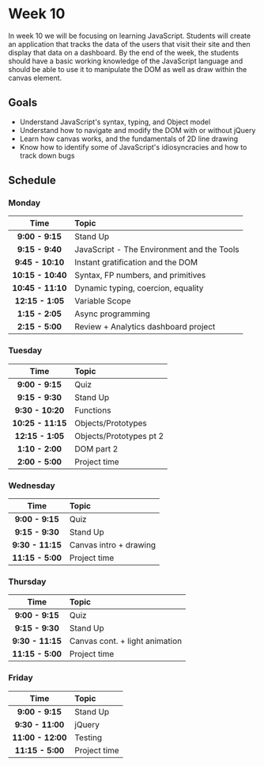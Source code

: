 # Week 10

In week 10 we will be focusing on learning JavaScript. Students will
create an application that tracks the data of the users that visit their
site and then display that data on a dashboard. By the end of the week,
the students should have a basic working knowledge of the JavaScript
language and should be able to use it to manipulate the DOM as well as
draw within the canvas element.

## Goals
- Understand JavaScript's syntax, typing, and Object model
- Understand how to navigate and modify the DOM with or without jQuery
- Learn how canvas works, and the fundamentals of 2D line drawing
- Know how to identify some of JavaScript's idiosyncracies and how to
  track down bugs 


## Schedule
### Monday

| Time              | Topic               |
|:-----------------:|:--------------------|
| **9:00  - 9:15**  | Stand Up            |
| **9:15  - 9:40**  | JavaScript - The Environment and the Tools               |
| **9:45  - 10:10** | Instant gratification and the DOM               |
| **10:15 - 10:40** | Syntax, FP numbers, and primitives              |
| **10:45 - 11:10** | Dynamic typing, coercion, equality                    |
| **12:15 - 1:05**  | Variable Scope      |
| **1:15  - 2:05**  | Async programming           |
| **2:15  - 5:00**  | Review + Analytics dashboard project            |

### Tuesday

| Time              | Topic               |
|:-----------------:|:--------------------|
| **9:00  - 9:15**  | Quiz                |
| **9:15  - 9:30**  | Stand Up            |
| **9:30  - 10:20** | Functions           |
| **10:25 - 11:15** | Objects/Prototypes  |
| **12:15 - 1:05**  | Objects/Prototypes pt 2     |
| **1:10 - 2:00**   | DOM part 2
| **2:00 - 5:00**   | Project time                    |


### Wednesday

| Time              | Topic               |
|:-----------------:|:--------------------|
| **9:00  - 9:15**  | Quiz                |
| **9:15  - 9:30**  | Stand Up            |
| **9:30  - 11:15** | Canvas intro + drawing           |
| **11:15 - 5:00**  | Project time                    |


### Thursday

| Time              | Topic               |
|:-----------------:|:--------------------|
| **9:00  - 9:15**  | Quiz                |
| **9:15  - 9:30**  | Stand Up            |
| **9:30  - 11:15** | Canvas cont. + light animation |
| **11:15 - 5:00**  | Project time        |

### Friday

| Time              | Topic               |
|:-----------------:|:--------------------|
| **9:00  - 9:15**  | Stand Up            |
| **9:30  - 11:00** | jQuery              |
| **11:00 - 12:00** | Testing             |
| **11:15 - 5:00**  | Project time        |
